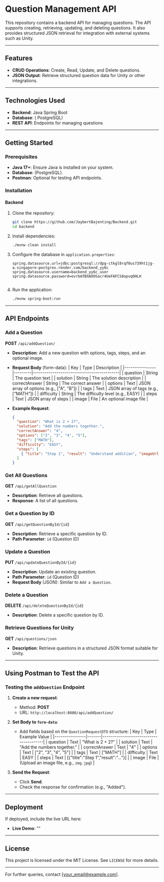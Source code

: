 # Question Management API

This repository contains a backend API for managing questions. The API supports creating, retrieving, updating, and deleting questions. It also provides structured JSON retrieval for integration with external systems such as Unity.

---

## Features
- **CRUD Operations**: Create, Read, Update, and Delete questions.
- **JSON Output**: Retrieve structured question data for Unity or other integrations.

---

## Technologies Used
- **Backend**: Java Spring Boot
- **Database**: ( PostgreSQL)
- **REST API**: Endpoints for managing questions

---

## Getting Started

### Prerequisites
- **Java 17+**: Ensure Java is installed on your system.
- **Database**: (PostgreSQL).
- **Postman**: Optional for testing API endpoints.

### Installation

#### Backend
1. Clone the repository:
   ```bash
   git clone https://github.com/JaybertBajenting/Backend.git
   cd backend
   ```
2. Install dependencies:
   ```bash
   ./mvnw clean install
   ```
3. Configure the database in `application.properties`:
   ```properties
   spring.datasource.url=jdbc:postgresql://dpg-ctkgl8rqf0us739ht1jg-a.singapore-postgres.render.com/backend_yy6c
   spring.datasource.username=backend_yy6c_user
   spring.datasource.password=ovrbmTBXAOOSacr4UeFAFCS8opvqOHLH


   ```
4. Run the application:
   ```bash
   ./mvnw spring-boot:run
   ```

---

## API Endpoints

### Add a Question
**POST** `/api/addQuestion/`
- **Description**: Add a new question with options, tags, steps, and an optional image.
- **Request Body** (form-data):
  | Key            | Type    | Description                                |
  |----------------|---------|--------------------------------------------|
  | question       | String  | The question text                         |
  | solution       | String  | The solution description                  |
  | correctAnswer  | String  | The correct answer                        |
  | options        | Text    | JSON array of options (e.g., ["A", "B"]) |
  | tags           | Text    | JSON array of tags (e.g., ["MATH"])      |
  | difficulty     | String  | The difficulty level (e.g., EASY)         |
  | steps          | Text    | JSON array of steps                       |
  | image          | File    | An optional image file                    |

- **Example Request**:
  ```json
  {
    "question": "What is 2 + 2?",
    "solution": "Add the numbers together.",
    "correctAnswer": "4",
    "options": ["2", "3", "4", "5"],
    "tags": ["MATH"],
    "difficulty": "EASY",
    "steps": [
      { "title": "Step 1", "result": "Understand addition", "imageUrl": "" }
    ]
  }
  ```

### Get All Questions
**GET** `/api/getAllQuestion`
- **Description**: Retrieve all questions.
- **Response**: A list of all questions.

### Get a Question by ID
**GET** `/api/getQuestionById/{id}`
- **Description**: Retrieve a specific question by ID.
- **Path Parameter**: `id` (Question ID)

### Update a Question
**PUT** `/api/updateQuestionById/{id}`
- **Description**: Update an existing question.
- **Path Parameter**: `id` (Question ID)
- **Request Body** (JSON):
  Similar to `Add a Question`.

### Delete a Question
**DELETE** `/api/deleteQuestionById/{id}`
- **Description**: Delete a specific question by ID.

### Retrieve Questions for Unity
**GET** `/api/questions/json`
- **Description**: Retrieve questions in a structured JSON format suitable for Unity.

---

## Using Postman to Test the API

### Testing the `addQuestion` Endpoint
1. **Create a new request**:
    - Method: **POST**
    - URL: `http://localhost:8080/api/addQuestion/`

2. **Set Body to `form-data`**:
    - Add fields based on the `QuestionRequestDTO` structure:
      | Key            | Type  | Example Value                          |
      |----------------|-------|----------------------------------------|
      | question       | Text  | "What is 2 + 2?"                      |
      | solution       | Text  | "Add the numbers together."           |
      | correctAnswer  | Text  | "4"                                   |
      | options        | Text  | ["2", "3", "4", "5"]                |
      | tags           | Text  | ["MATH"]                             |
      | difficulty     | Text  | EASY                                  |
      | steps          | Text  | [{"title":"Step 1","result":"..."}] |
      | image          | File  | (Upload an image file, e.g., `img.jpg`) |

3. **Send the Request**:
    - Click **Send**.
    - Check the response for confirmation (e.g., "Added").

---

## Deployment
If deployed, include the live URL here:
- **Live Demo**: ""
---

## License
This project is licensed under the MIT License. See `LICENSE` for more details.

---

For further queries, contact [your_email@example.com].

